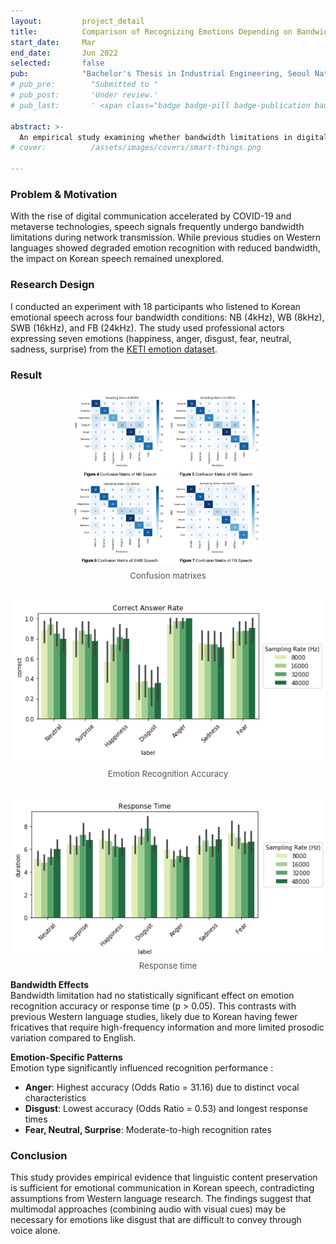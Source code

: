 ```yaml
---
layout:         project_detail
title:          Comparison of Recognizing Emotions Depending on Bandwidth-limitation of Digital Speech
start_date:     Mar
end_date:       Jun 2022
selected:       false
pub:            "Bachelor's Thesis in Industrial Engineering, Seoul National University."
# pub_pre:        "Submitted to "
# pub_post:       'Under review.'
# pub_last:       ' <span class="badge badge-pill badge-publication badge-success">Commercialized</span>'

abstract: >-
  An empirical study examining whether bandwidth limitations in digital speech affect emotional transmission.
# cover:          /assets/images/covers/smart-things.png

---
```


### Problem & Motivation
With the rise of digital communication accelerated by COVID-19 and metaverse technologies, speech signals frequently undergo bandwidth limitations during network transmission. While previous studies on Western languages showed degraded emotion recognition with reduced bandwidth, the impact on Korean speech remained unexplored.

### Research Design
I conducted an experiment with 18 participants who listened to Korean emotional speech across four bandwidth conditions: NB (4kHz), WB (8kHz), SWB (16kHz), and FB (24kHz). The study used professional actors expressing seven emotions (happiness, anger, disgust, fear, neutral, sadness, surprise) from the [KETI emotion dataset](https://aihub.or.kr/opendata/keti-data/recognition-visual/KETI-01-001).

### Result
<div style="margin:1em 0; text-align:center;">
<img src = "images/emotion_result1.png" width=300>
<img src = "images/emotion_result2.png" width=300>
<p style="color:#555; font-size:0.95em; margin-top:0.5em;">
Confusion matrixes
</p>
<br>
<img src="images/emotion_answer.png" width=600>
<p style="color:#555; font-size:0.95em; margin-top:0.5em;">
Emotion Recognition Accuracy
</p>
<br>
<img src="images/emotion_response.png" width=600>
<p style="color:#555; font-size:0.95em; margin-top:0.5em;">
Response time
</p>
</div>

**Bandwidth Effects**
<br>
Bandwidth limitation had no statistically significant effect on emotion recognition accuracy or response time (p > 0.05). This contrasts with previous Western language studies, likely due to Korean having fewer fricatives that require high-frequency information and more limited prosodic variation compared to English.

**Emotion-Specific Patterns**
<br>
Emotion type significantly influenced recognition performance :
* **Anger**: Highest accuracy (Odds Ratio = 31.16) due to distinct vocal characteristics
* **Disgust**: Lowest accuracy (Odds Ratio = 0.53) and longest response times
* **Fear, Neutral, Surprise**: Moderate-to-high recognition rates



### Conclusion
This study provides empirical evidence that linguistic content preservation is sufficient for emotional communication in Korean speech, contradicting assumptions from Western language research. The findings suggest that multimodal approaches (combining audio with visual cues) may be necessary for emotions like disgust that are difficult to convey through voice alone.